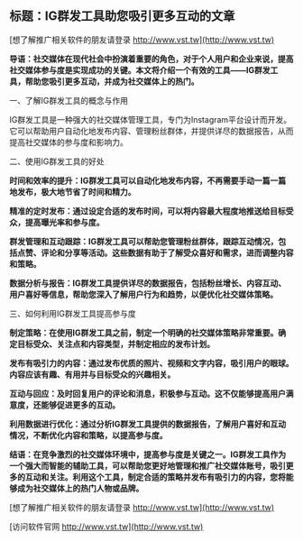 ## **标题：IG群发工具助您吸引更多互动的文章**

[想了解推广相关软件的朋友请登录 http://www.vst.tw](http://www.vst.tw)

**导语：社交媒体在现代社会中扮演着重要的角色，对于个人用户和企业来说，提高社交媒体参与度是实现成功的关键。本文将介绍一个有效的工具——IG群发工具，帮助您吸引更多互动，并成为社交媒体上的热门。**

一、了解IG群发工具的概念与作用

IG群发工具是一种强大的社交媒体管理工具，专门为Instagram平台设计而开发。它可以帮助用户自动化地发布内容、管理粉丝群体，并提供详尽的数据报告，从而提高社交媒体的参与度和影响力。

二、使用IG群发工具的好处

**时间和效率的提升：IG群发工具可以自动化地发布内容，不再需要手动一篇一篇地发布，极大地节省了时间和精力。**

**精准的定时发布：通过设定合适的发布时间，可以将内容最大程度地推送给目标受众，提高曝光率和参与度。**

**群发管理和互动跟踪：IG群发工具可以帮助您管理粉丝群体，跟踪互动情况，包括点赞、评论和分享等活动。这些数据有助于了解受众喜好和需求，进而调整内容和策略。**

**数据分析与报告：IG群发工具提供详尽的数据报告，包括粉丝增长、内容互动、用户喜好等信息，帮助您深入了解用户行为和趋势，以便优化社交媒体策略。**

三、如何利用IG群发工具提高参与度

**制定策略：在使用IG群发工具之前，制定一个明确的社交媒体策略非常重要。确定目标受众、关注点和内容类型，并制定相应的发布计划。**

**发布有吸引力的内容：通过发布优质的照片、视频和文字内容，吸引用户的眼球。内容应该有趣、有用并与目标受众的兴趣相关。**

**互动与回应：及时回复用户的评论和消息，积极参与互动。这不仅能够提高用户满意度，还能够促进更多的互动。**

**利用数据进行优化：通过分析IG群发工具提供的数据报告，了解用户喜好和互动情况，不断优化内容和策略，以提高参与度。**

**结语：在竞争激烈的社交媒体环境中，提高参与度是关键之一。IG群发工具作为一个强大而智能的辅助工具，可以帮助您更好地管理和推广社交媒体账号，吸引更多的互动和关注。利用这个工具，制定合适的策略并发布有吸引力的内容，您将能够成为社交媒体上的热门人物或品牌。**

[想了解推广相关软件的朋友请登录 http://www.vst.tw](http://www.vst.tw)


[访问软件官网 http://www.vst.tw](http://www.vst.tw)
